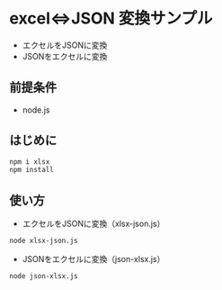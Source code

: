 # excel⇔JSON 変換サンプル

* エクセルをJSONに変換
* JSONをエクセルに変換
  
## 前提条件

* node.js

## はじめに

```sh
npm i xlsx
npm install
```

## 使い方

* エクセルをJSONに変換（xlsx-json.js）

```sh
node xlsx-json.js
```

* JSONをエクセルに変換（json-xlsx.js）

```sh
node json-xlsx.js
```
